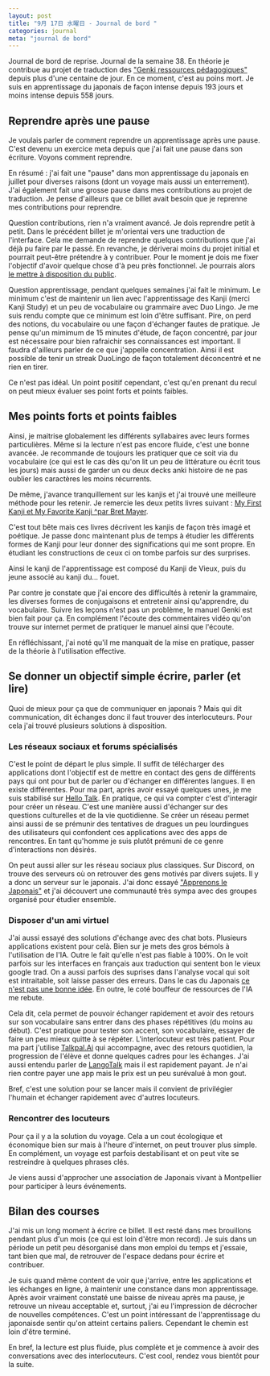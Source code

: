 ```yaml
---
layout: post
title: "9月 17日 水曜日 - Journal de bord "
categories: journal
meta: "journal de bord"
---
```



Journal de bord de reprise. Journal de la semaine 38. En théorie je contribue au projet de traduction des ["Genki ressources pédagogiques"](https://github.com/brice/genki-study-resources-fr) depuis plus d'une centaine de jour. En ce moment, c'est au poins mort. Je suis en apprentissage du japonais de façon intense depuis 193 jours et moins intense depuis 558 jours.

## Reprendre après une pause

Je voulais parler de comment reprendre un apprentissage après une pause. C'est devenu un exercice meta depuis que j'ai fait une pause dans son écriture. Voyons comment reprendre. 

En résumé : j'ai fait une "pause" dans mon apprentissage du japonais en juillet pour diverses raisons (dont un voyage mais aussi un enterrement). J'ai également fait une grosse pause dans mes contributions au projet de traduction. Je pense d'ailleurs que ce billet avait besoin que je reprenne mes contributions pour reprendre. 

Question contributions, rien n'a vraiment avancé. Je dois reprendre petit à petit. Dans le précédent billet je m'orientai vers une traduction de l'interface. Cela me demande de reprendre quelques contributions que j'ai déjà pu faire par le passé. En revanche, je dériverai moins du projet initial et pourrait peut-être prétendre à y contribuer. Pour le moment je dois me fixer l'objectif d'avoir quelque chose d'à peu près fonctionnel. Je pourrais alors [le mettre à disposition du public](https://brice.github.io/genki-study-resources-fr/).

Question apprentissage, pendant quelques semaines j'ai fait le minimum. Le minimum c'est de maintenir un lien avec l'apprentissage des Kanji (merci Kanji Study) et un peu de vocabulaire ou grammaire avec Duo Lingo. Je me suis rendu compte que ce minimum est loin d'être suffisant. Pire, on perd des notions, du vocabulaire ou une façon d'échanger fautes de pratique. Je pense qu'un mimimum de 15 minutes d'étude,  de façon concentré, par jour est nécessaire pour bien rafraichir ses connaissances est important. Il faudra d'ailleurs parler de ce que j'appelle concentration. Ainsi il est possible de tenir un streak DuoLingo de façon totalement déconcentré et ne rien en tirer. 

Ce n'est pas idéal. Un point positif cependant, c'est qu'en prenant du recul on peut mieux évaluer ses point forts et points faibles. 

## Mes points forts et points faibles 

Ainsi, je maitrise globalement les différents syllabaires avec leurs formes particulières. Même si la lecture n'est pas encore fluide, c'est une bonne avancée. Je recommande de toujours les pratiquer que ce soit via du vocabulaire (ce qui est le cas dès qu'on lit un peu de littérature ou écrit tous les jours) mais aussi de garder un ou deux decks anki histoire de ne pas oublier les caractères les moins récurrents. 

De même, j'avance tranquillement sur les kanjis et j'ai trouvé une meilleure méthode pour les retenir. Je remercie les deux petits livres suivant : [My First Kanji et My Favorite Kanji ^par Bret Mayer](https://www.goodreads.com/book/show/49294135-my-first-kanji-book).

C'est tout bête mais ces livres décrivent les kanjis de façon très imagé et poétique. Je passe donc maintenant plus de temps à étudier les différents formes de Kanji pour leur donner des significations qui me sont propre. En étudiant les constructions de ceux ci on tombe parfois sur des surprises.

Ainsi le kanji de l'apprentissage est composé du Kanji de Vieux, puis du jeune associé au kanji du... fouet.

Par contre je constate que j'ai encore des difficultés à retenir la grammaire, les diverses formes de conjugaisons et entretenir ainsi qu'apprendre, du vocabulaire. Suivre les leçons n'est pas un problème, le manuel Genki est bien fait pour ça. En complément l'écoute des commentaires vidéo qu'on trouve sur internet permet de pratiquer le manuel ainsi que l'écoute.

En réfléchissant, j'ai noté qu'il me manquait de la mise en pratique, passer de la théorie à l'utilisation effective.

## Se donner un objectif simple écrire, parler (et lire) 

Quoi de mieux pour ça que de communiquer en japonais ? Mais qui dit communication, dit échanges donc il faut trouver des interlocuteurs. Pour cela j'ai trouvé plusieurs solutions à disposition.

### Les réseaux sociaux et forums spécialisés

C'est le point de départ le plus simple. Il suffit de télécharger des applications dont l'objectif est de mettre en contact des gens de différents pays qui ont pour but de parler ou d'échanger en différentes langues. Il en existe différentes. Pour ma part, après avoir essayé quelques unes, je me suis stabilisé sur [Hello Talk](http://hellotalk.com/fr). En pratique, ce qui va compter c'est d'interagir pour créer un réseau. C'est une manière aussi d'échanger sur des questions culturelles et de la vie quotidienne. Se créer un réseau permet ainsi aussi de se prémunir des tentatives de dragues un peu lourdingues des utilisateurs qui confondent ces applications avec des apps de rencontres. En tant qu'homme je suis plutôt prémuni de ce genre d'interactions non désirés. 

On peut aussi aller sur les réseau sociaux plus classiques. Sur Discord, on trouve des serveurs où on retrouver des gens motivés par divers sujets. Il y a donc un serveur sur le japonais. J'ai donc essayé ["Apprenons le Japonais"](https://discord.com/invite/apprenons-le-japonais-577898339882762274) et j'ai découvert une communauté très sympa avec des groupes organisé pour étudier ensemble. 

### Disposer d'un ami virtuel

J'ai aussi essayé des solutions d'échange avec des chat bots. Plusieurs applications existent pour celà. Bien sur je mets des gros bémols à l'utilisation de l'IA. Outre le fait qu'elle n'est pas fiable à 100%. On le voit parfois sur les interfaces en français aux traduction qui sentent bon le vieux google trad. On a aussi parfois des suprises dans l'analyse vocal qui soit est intraitable, soit laisse passer des erreurs. Dans le cas du Japonais [ce n'est pas une bonne idée](https://www.instagram.com/p/DOYT9jGDu-s/). En outre, le coté bouffeur de ressources de l'IA me rebute.  

Cela dit, cela permet de pouvoir échanger rapidement et avoir des retours sur son vocabulaire sans entrer dans des phases répétitives (du moins au début). C'est pratique pour tester son accent, son vocabulaire, essayer de faire un peu mieux quitte à se répéter. L'interlocuteur est très patient. Pour ma part j'utilise [Talkpal.Ai](https://talkpal.ai/) qui accompagne, avec des retours quotidien, la progression de l'élève et donne quelques cadres pour les échanges. J'ai aussi entendu parler de [LangoTalk](https://www.langotalk.org/) mais il est rapidement payant. Je n'ai rien contre payer une app mais le prix est un peu surévalué à mon gout. 

Bref, c'est une solution pour se lancer mais il convient de privilégier l'humain et échanger rapidement avec d'autres locuteurs. 

### Rencontrer des locuteurs

Pour ça il y a la solution du voyage. Cela a un cout écologique et économique bien sur mais à l'heure d'internet, on peut trouver plus simple. En complément, un voyage est parfois destabilisant et on peut vite se restreindre à quelques phrases clés.

Je viens aussi d'approcher une association de Japonais vivant à Montpellier pour participer à leurs événements.

## Bilan des courses

J'ai mis un long moment à écrire ce billet. Il est resté dans mes brouillons pendant plus d'un mois (ce qui est loin d'être mon record). Je suis dans un période un petit peu désorganisé dans mon emploi du temps et j'essaie, tant bien que mal, de retrouver de l'espace dedans pour écrire et contribuer. 

Je suis quand même content de voir que j'arrive, entre les applications et les échanges en ligne, à maintenir une constance dans mon apprentissage. Après avoir vraiment constaté une baisse de niveau après ma pause, je retrouve un niveau acceptable et, surtout, j'ai eu l'impression de décrocher de nouvelles compétences. C'est un point intéressant de l'apprentissage du japonaisde sentir qu'on atteint certains paliers. Cependant le chemin est loin d'être terminé. 

En bref, la lecture est plus fluide, plus complète et je commence à avoir des conversations avec des interlocuteurs. C'est cool, rendez vous bientôt pour la suite.